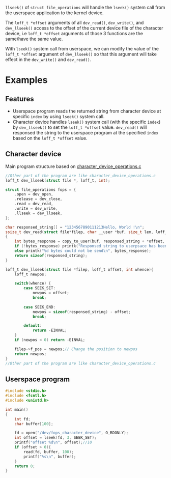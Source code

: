 ``llseek()`` of ``struct file_operations`` will handle the ``lseek()`` system call from the userspace application to the kernel device.

The ``loff_t *offset`` arguments of all ``dev_read()``, ``dev_write()``, and ``dev_llseek()`` access to the offset of the current device file of the character device, i.e ``loff_t *offset`` arguments of those 3 functions are the same/have the same value.

With ``lseek()`` system call from userspace, we can modify the value of the ``loff_t *offset`` argument of ``dev_llseek()`` so that this argument will take effect in the ``dev_write()`` and ``dev_read()``.

# Examples

## Features

* Userspace program reads the returned string from character device at specific ``index`` by using ``lseek()`` system call.
* Character device handles ``lseek()`` system call (with the specific ``index``) by ``dev_llseek()`` to set the ``loff_t *offset`` value. ``dev_read()`` will responsed the string to the userspace program at the specified ``index`` based on the ``loff_t *offset`` value.

## Character device

Main program structure based on [character_device_operations.c](../Character%20device%20operations/Basic%20operations/character_device_operations.c)

```c
//Other part of the program are like character_device_operations.c
loff_t dev_llseek(struct file *, loff_t, int);

struct file_operations fops = {
	.open = dev_open,
	.release = dev_close,
	.read = dev_read,
	.write = dev_write,
	.llseek = dev_llseek,
};

char responsed_string[] = "1234567890111213Hello, World !\n";
ssize_t dev_read(struct file*filep, char __user *buf, size_t len, loff_t *offset)
{
	int bytes_response = copy_to_user(buf, responsed_string + *offset, sizeof(responsed_string) - *offset);
	if (!bytes_response) printk("Responsed string to userpsace has been sent\n");
	else printk("%d bytes could not be send\n", bytes_response);
	return sizeof(responsed_string);
}

loff_t dev_llseek(struct file *filep, loff_t offset, int whence){
	loff_t newpos;

    switch(whence) {
        case SEEK_SET:
            newpos = offset;
            break;
    
        case SEEK_END:
            newpos = sizeof(responsed_string) - offset;
            break;

        default:
            return -EINVAL;
    }
    if (newpos < 0) return -EINVAL;

    filep->f_pos = newpos;// Change the position to newpos
    return newpos;
}
//Other part of the program are like character_device_operations.c
```

## Userspace program

```c
#include <stdio.h> 
#include <fcntl.h> 
#include <unistd.h> 

int main() 
{ 
    int fd;
    char buffer[100];

    fd = open("/dev/fops_character_device", O_RDONLY);
    int offset = lseek(fd, 3, SEEK_SET);
    printf("offset %d\n", offset);//10
    if (offset > 0){
        read(fd, buffer, 100);
        printf("%s\n", buffer);
    }
    return 0; 
}
```